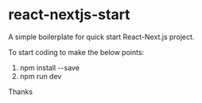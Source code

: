 # react-nextjs-start
A simple boilerplate for quick start React-Next.js project.

To start coding to make the below points:

1) npm install --save
2) npm run dev

Thanks
